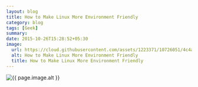 ```yaml
---
layout: blog
title: How to Make Linux More Environment Friendly
category: blog
tags: [Geek]
summary:
date: 2015-10-26T15:28:52+05:30
image:
  url: https://cloud.githubusercontent.com/assets/1223371/10726051/4c4ade72-7bf6-11e5-9653-a1cf1c73ac22.png
  alt: How to Make Linux More Environment Friendly
  title: How to Make Linux More Environment Friendly
---
```


<img src="{{ page.image.url }}" alt="{{ page.image.alt }}" title="{{ page.image.title }}">
